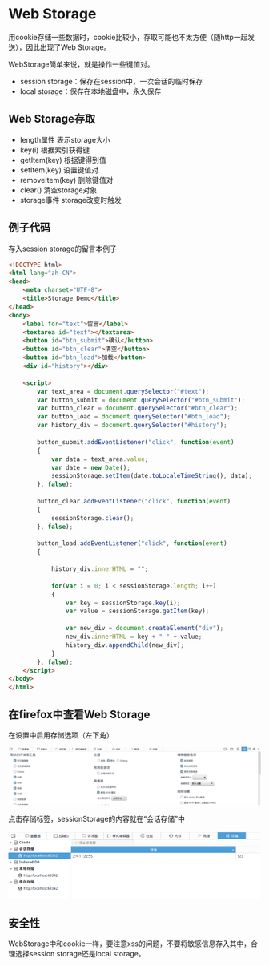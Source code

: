 # Web Storage

用cookie存储一些数据时，cookie比较小，存取可能也不太方便（随http一起发送），因此出现了Web Storage。

WebStorage简单来说，就是操作一些键值对。

* session storage：保存在session中，一次会话的临时保存
* local storage：保存在本地磁盘中，永久保存

## Web Storage存取

* length属性 表示storage大小
* key(i) 根据索引获得键
* getItem(key) 根据键得到值
* setItem(key) 设置键值对
* removeItem(key) 删除键值对
* clear() 清空storage对象
* storage事件 storage改变时触发

## 例子代码

存入session storage的留言本例子
```html
<!DOCTYPE html>
<html lang="zh-CN">
<head>
	<meta charset="UTF-8">
	<title>Storage Demo</title>
</head>
<body>
	<label for="text">留言</label>
	<textarea id="text"></textarea>
	<button id="btn_submit">确认</button>
	<button id="btn_clear">清空</button>
	<button id="btn_load">加载</button>
	<div id="history"></div>

	<script>
		var text_area = document.querySelector("#text");
		var button_submit = document.querySelector("#btn_submit");
		var button_clear = document.querySelector("#btn_clear");
		var button_load = document.querySelector("#btn_load");
		var history_div = document.querySelector("#history");

		button_submit.addEventListener("click", function(event)
		{
			var data = text_area.value;
			var date = new Date();
			sessionStorage.setItem(date.toLocaleTimeString(), data);
		}, false);

		button_clear.addEventListener("click", function(event)
		{
			sessionStorage.clear();
		}, false);

		button_load.addEventListener("click", function(event)
		{

			history_div.innerHTML = "";

			for(var i = 0; i < sessionStorage.length; i++)
			{
				var key = sessionStorage.key(i);
				var value = sessionStorage.getItem(key);

				var new_div = document.createElement("div");
				new_div.innerHTML = key + " " + value;
				history_div.appendChild(new_div);
			}
		}, false);
	</script>
</body>
</html>
```

## 在firefox中查看Web Storage

在设置中启用存储选项（左下角）

![](res/1.png)

点击存储标签，sessionStorage的内容就在“会话存储”中

![](res/2.png)

## 安全性

WebStorage中和cookie一样，要注意xss的问题，不要将敏感信息存入其中，合理选择session storage还是local storage。

